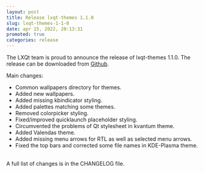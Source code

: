 ```yaml
---
layout: post
title: Release lxqt-themes 1.1.0
slug: lxqt-themes-1-1-0
date: apr 15, 2022, 20:13:31
promoted: true
categories: release
---
```

The LXQt team is proud to announce the release of lxqt-themes 1.1.0.
The release can be downloaded from [Github](https://github.com/lxqt/lxqt-themes/releases).

Main changes:

 * Common wallpapers directory for themes.
 * Added new wallpapers.
 * Added missing kbindicator styling.
 * Added palettes matching some themes.
 * Removed colorpicker styling.
 * Fixed/improved quicklaunch placeholder styling.
 * Circumvented the problems of Qt stylesheet in kvantum theme.
 * Added Valendas theme.
 * Added missing menu arrows for RTL as well as selected menu arrows.
 * Fixed the top bars and corrected some file names in KDE-Plasma theme.

<br/>
A full list of changes is in the CHANGELOG file.
<br/>
